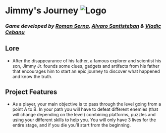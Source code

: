# Jimmy's Journey ![Logo](/wikireources/characterconceptart_01.png)

### *Game developed by [Roman Serna](https://github.com/Raist3D), [Alvaro Santisteban](https://github.com/Montalx) & [Vladic Cebanu](https://github.com/kalyer)*

## Lore
####
- After the disappearance of his father, a famous explorer and scientist his son, Jimmy Jr. founds some clues, gadgets and artifacts from his father that encourages him to start an epic journey to discover what happened and know the truth. 

## Project Features
- As a player, your main objective is to pass through the level going from a point A to B. In your path you will have to defeat different enemies (that will change depending on the level) combining platforms, puzzles and using your different skills to help you.   You will only have 3 lives for the entire stage, and if you die you’ll start from the beginning. 
